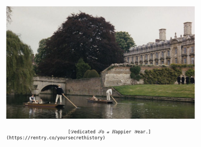 # ![hi](https://github.com/secret-history/-/blob/main/2025_10_16_0uf_Kleki.png?raw=true)

                           [𝒟edicated 𝒯o 𝒶 𝐻appier 𝒴ear.](https://rentry.co/yoursecrethistory) 
